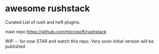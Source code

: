 # awesome rushstack

Curated List of rush and heft plugins.

main repo https://github.com/microsoft/rushstack

WIP -- for now STAR and watch this repo. Very soon initial version will be published
